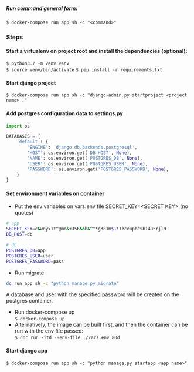 
##### Run command general form:
`
$ docker-compose run app sh -c "<command>"
`

### **Steps**

#### Start a virtualenv on project root and install the dependencies (optional):
`$ python3.7 -m venv venv`  
`$ source venv/bin/activate`
`$ pip install -r requirements.txt`

#### Start django project
`
$ docker-compose run app sh -c "django-admin.py startproject <project name> ."
`

#### Add postgres configuration data to settings.py  
```python
import os

DATABASES = {
    'default': {
        'ENGINE': 'django.db.backends.postgresql',
        'HOST': os.environ.get('DB_HOST', None),
        'NAME': os.environ.get('POSTGRES_DB', None),
        'USER': os.environ.get('POSTGRES_USER', None),
        'PASSWORD': os.environ.get('POSTGRES_PASSWORD', None),
    }
}
```

#### Set environment variables on container

- Put the env variables on vars.env file
SECRET_KEY=\<SECRET KEY> (no quotes)

```bash
# app
SECRET_KEY=c&wnyx1t^@mo&+356&&b&^^*g381m$1!1zceupbe%b14u5rjl9
DB_HOST=db

# db
POSTGRES_DB=app
POSTGRES_USER=user
POSTGRES_PASSWORD=pass
```
- Run migrate
```bash
dc run app sh -c "python manage.py migrate"
```
A database and user with the specified password will be created on the postgres container.
- Run docker-compose up  
`
$ docker-compose up
`
- Alternatively, the image can be built first, and then the container can be run
with the env file passed:  
`
$ doc run -itd --env-file ./vars.env 80d
`

#### Start django app
`
$ docker-compose run app sh -c "python manage.py startapp <app name>"
`